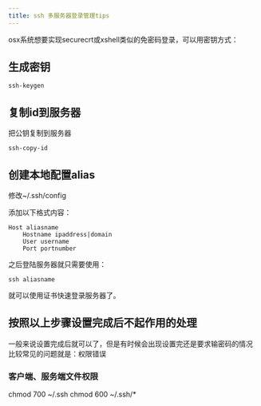 ```yaml
---
title: ssh 多服务器登录管理tips
---
```


osx系统想要实现securecrt或xshell类似的免密码登录，可以用密钥方式：

## 生成密钥
```shell
ssh-keygen
```

## 复制id到服务器
把公钥复制到服务器
```shell
ssh-copy-id
```

## 创建本地配置alias
修改~/.ssh/config

添加以下格式内容：
```
Host aliasname
    Hostname ipaddress|domain
    User username
    Port portnumber
```

之后登陆服务器就只需要使用：
```
ssh aliasname
```

就可以使用证书快速登录服务器了。

## 按照以上步骤设置完成后不起作用的处理

一般来说设置完成后就可以了，但是有时候会出现设置完还是要求输密码的情况
比较常见的问题就是：权限错误

### 客户端、服务端文件权限

chmod 700 ~/.ssh
chmod 600 ~/.ssh/*
